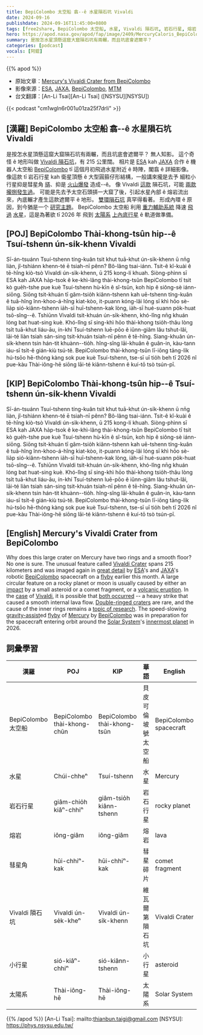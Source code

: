 ```yaml
---
title: BepiColombo 太空船 翕--ê 水星隕石坑 Vivaldi
date: 2024-09-16
publishdate: 2024-09-16T11:45:00+0800
tags: [free2share, BepiColombo 太空船, 水星, Vivaldi 隕石坑, 岩石行星, 熔岩, 太陽系, 彗星角, 小行星]
hero: https://apod.nasa.gov/apod/fap/image/2409/MercuryCaloris_BepiColombo_960.jpg
summary: 是按怎水星頂懸這窟大窟隕石坑有兩輾，而且坑底會遮爾平？
categories: [podcast]
vocals: [阿錕]
---
```


{{% apod %}}

- 原始文章：[Mercury's Vivaldi Crater from BepiColombo](https://apod.nasa.gov/apod/ap240916.html)
- 影像來源：[ESA](https://www.esa.int/), [JAXA](https://global.jaxa.jp/), [BepiColombo](https://www.esa.int/Science_Exploration/Space_Science/BepiColombo), [MTM](https://www.esa.int/Science_Exploration/Space_Science/BepiColombo/Mercury_Transfer_Module)
- 台文翻譯：[An-Li Tsai][An-Li Tsai] ([NSYSU][NSYSU])

{{< podcast "cm1wgln6r001u01za25f7drli" >}}

## [漢羅] BepiColombo 太空船 翕--ê 水星隕石坑 Vivaldi
是按怎水星頂懸這窟大窟隕石坑有兩輾，而且坑底會遮爾平？
無人知影。
這个奇怪 ê 地形叫做 [Vivaldi 隕石坑][Vivaldi Crater]，有 215 公里闊。
相片是 [ESA][ESA] kah [JAXA][JAXA] 合作 ê 機器人太空船 [BepiColombo][BepiColombo] tī 這個月初飛過水星附近 ê 時陣，閣翕 ê 詳細影像。
像這款 tī 岩石行星 kah 衛星頂懸 ê 大型圓箍仔形結構，一般講來攏是去予 細粒小行星抑是彗星角 [挵][impact]、抑是 [火山爆發][volcanic eruption] 造成--ê。
像 Vivaldi [這款][case] 隕石坑，可能 [兩款攏捌發生過][both occurred]。
可能是先去予太空石頭挵一大窟了後，引起水星內部 ê 熔岩流出來，內底輾才產生這款遮爾平 ê 地形。
[雙環隕石坑][Double-ringed craters] 真罕得看著。
形成內環 ê 原因，到今猶是一个 [研究主題][topic of research]。
BepiColombo 太空船 利用 [重力輔助系統][gravity-assist] 降速 [飛過][flyby] [水星][Mercury]，這是為著欲 tī 2026 年 飛到 [太陽系][Solar System] [上內底行星][innermost planet] ê 軌道做準備。

## [POJ] BepiColombo Thài-khong-tsûn hip--ê Tsuí-tshenn ún-si̍k-khenn Vivaldi
Sī-án-tsuánn Tsuí-tshenn tíng-kuân tsit khut tuā-khut ún-si̍k-khenn ū nn̄g liàn, jî-tshiánn khenn-té ē tsiah-nī pênn?
Bô-lâng tsai-iánn.
Tsit-ê kî-kuài ê tē-hîng kiò-tsò Vivaldi ún-si̍k-khenn, ū 215 kong-lí khuah.
Siòng-phìnn sī ESA kah JAXA ha̍p-tsok ê ke-khì-lâng thài-khong-tsûn BepiColombo tī tsit kò gue̍h-tshe pue kuè Tsuí-tshenn hù-kīn ê sî-tsūn, koh hip ê siông-sè iánn-siōng.
Siōng tsit-khuán tī gâm-tsio̍h kiânn-tshenn kah uē-tshenn tíng-kuân ê tuā-hîng înn-khoo-á-hîng kiat-kòo, it-puann kóng-lâi lóng sī khì hōo sè-lia̍p sió-kiânn-tshenn ia̍h-sī huī-tshenn-kak lòng, ia̍h-sī hué-suann po̍k-huat tsō-sîng--ê.
Tshiūnn Vivaldi tsit-khuán ún-si̍k-khenn, khó-lîng nn̄g khuán lóng bat huat-sing kuè.
Khó-lîng sī sing-khì hōo thài-khong tsio̍h-thâu lòng tsi̍t tuā-khut liáu-āu, ín-khí Tsuí-tshenn luē-pōo ê iûnn-giâm lâu tshut-lâi, lāi-té liàn tsiah sán-sing tsit-khuán tsiah-nī pênn ê tē-hîng.
Siang-khuân ún-si̍k-khenn tsin hán-tit khuànn--tio̍h.
hîng-sîng lāi-khuân ê guân-in, kàu-tann iáu-sī tsi̍t-ê gián-kiù tsú-tê.
BepiColombo thài-khong-tsûn lī-iōng tāng-li̍k hú-tsōo hē-thóng kàng sok pue kuè Tsuí-tshenn, tse-sī uī tio̍h beh tī 2026 nî pue-kàu Thài-iông-hē siōng lāi-té kiânn-tshenn ê kuí-tō tsò tsún-pī.

## [KIP] BepiColombo Thài-khong-tsûn hip--ê Tsuí-tshenn ún-si̍k-khenn Vivaldi
Sī-án-tsuánn Tsuí-tshenn tíng-kuân tsit khut tuā-khut ún-si̍k-khenn ū nn̄g liàn, jî-tshiánn khenn-té ē tsiah-nī pênn?
Bô-lâng tsai-iánn.
Tsit-ê kî-kuài ê tē-hîng kiò-tsò Vivaldi ún-si̍k-khenn, ū 215 kong-lí khuah.
Siòng-phìnn sī ESA kah JAXA ha̍p-tsok ê ke-khì-lâng thài-khong-tsûn BepiColombo tī tsit kò gue̍h-tshe pue kuè Tsuí-tshenn hù-kīn ê sî-tsūn, koh hip ê siông-sè iánn-siōng.
Siōng tsit-khuán tī gâm-tsio̍h kiânn-tshenn kah uē-tshenn tíng-kuân ê tuā-hîng înn-khoo-á-hîng kiat-kòo, it-puann kóng-lâi lóng sī khì hōo sè-lia̍p sió-kiânn-tshenn ia̍h-sī huī-tshenn-kak lòng, ia̍h-sī hué-suann po̍k-huat tsō-sîng--ê.
Tshiūnn Vivaldi tsit-khuán ún-si̍k-khenn, khó-lîng nn̄g khuán lóng bat huat-sing kuè.
Khó-lîng sī sing-khì hōo thài-khong tsio̍h-thâu lòng tsi̍t tuā-khut liáu-āu, ín-khí Tsuí-tshenn luē-pōo ê iûnn-giâm lâu tshut-lâi, lāi-té liàn tsiah sán-sing tsit-khuán tsiah-nī pênn ê tē-hîng.
Siang-khuân ún-si̍k-khenn tsin hán-tit khuànn--tio̍h.
hîng-sîng lāi-khuân ê guân-in, kàu-tann iáu-sī tsi̍t-ê gián-kiù tsú-tê.
BepiColombo thài-khong-tsûn lī-iōng tāng-li̍k hú-tsōo hē-thóng kàng sok pue kuè Tsuí-tshenn, tse-sī uī tio̍h beh tī 2026 nî pue-kàu Thài-iông-hē siōng lāi-té kiânn-tshenn ê kuí-tō tsò tsún-pī.

## [English] Mercury's Vivaldi Crater from BepiColombo
Why does this large crater on Mercury have two rings and a smooth floor?
No one is sure.
The unusual feature called [Vivaldi Crater][Vivaldi Crater] spans 215 kilometers and was imaged again in [great detail][great detail] by [ESA][ESA]'s and [JAXA][JAXA]'s robotic [BepiColombo][BepiColombo] spacecraft on a [flyby][flyby] earlier this month.
A large circular feature on a rocky planet or moon is usually caused by either an [impact][impact] by a small asteroid or a comet fragment, or a [volcanic eruption][volcanic eruption].
In the [case][case] of [Vivaldi][Vivaldi], it is possible that [both occurred][both occurred] -- a heavy strike that caused a smooth internal lava flow.
[Double-ringed craters][Double-ringed craters] are rare, and the cause of the inner rings remains a [topic of research][topic of research].
The speed-slowing [gravity-assist][gravity-assist]ed [flyby][flyby] of [Mercury][Mercury] by [BepiColombo][BepiColombo] was in preparation for the spacecraft entering orbit around the [Solar System][Solar System]'s [innermost planet][innermost planet] in 2026.

## 詞彙學習
|漢羅|POJ|KIP|華語|English|
|-|-|-|-|-|
|BepiColombo 太空船|BepiColombo thài-khong-chûn|BepiColombo thài-khong-tsûn|貝皮可倫坡號太空船|BepiColombo spacecraft|
|水星|Chúi-chheⁿ|Tsuí-tshenn|水星|Mercury|
|岩石行星|giâm-chio̍h kiâⁿ-chhiⁿ|giâm-tsio̍h kiânn-tshenn|岩石行星|rocky planet|
|熔岩|iông-giâm|iông-giâm|熔岩|lava|
|彗星角|hūi-chhiⁿ-kak|hūi-chhiⁿ-kak|彗星碎片|comet fragment|
|Vivaldi 隕石坑|Vivaldi ún-se̍k-kheⁿ|Vivaldi ún-si̍k-khenn|維瓦爾第隕石坑|Vivaldi Crater|
|小行星|sió-kiâⁿ-chhiⁿ|sió-kiânn-tshenn|小行星|asteroid|
|太陽系|Thài-iông-hē|Thài-iông-hē|太陽系|Solar System|

{{% /apod %}}
[An-Li Tsai]: mailto:thianbun.taigi@gmail.com
[NSYSU]: https://phys.nsysu.edu.tw/

[copyright]: https://apod.nasa.gov/apod/fap/lib/about_apod.html#srapply
[License3]: https://creativecommons.org/licenses/by/3.0/
[License2]:https://creativecommons.org/licenses/by-nc-nd/2.0/

[Vivaldi Crater]:https://en.wikipedia.org/wiki/Vivaldi_(crater)
[great detail]:https://www.esa.int/Science_Exploration/Space_Science/BepiColombo/BepiColombo_s_best_images_yet_highlight_fourth_Mercury_flyby
[ESA]:https://www.esa.int/About_Us/Corporate_news/ESA_facts
[JAXA]:https://global.jaxa.jp/about/jaxa/index.html
[BepiColombo]:https://sci.esa.int/web/bepicolombo/-/33022-summary
[flyby]:https://youtu.be/vtP92WeCVYQ
[impact]:https://spaceplace.nasa.gov/impact-crater/
[volcanic eruption]:https://apod.nasa.gov/apod/ap210303.html
[case]:https://ui.adsabs.harvard.edu/abs/2012AGUFM.P33B1943B/abstract
[Vivaldi]:https://en.wikipedia.org/wiki/Antonio_Vivaldi
[both occurred]:https://www.smithsonianmag.com/smart-news/see-new-detailed-photos-of-mercury-from-a-spacecrafts-closest-flyby-yet-180985040/
[Double-ringed craters]:https://en.wikipedia.org/wiki/Peak_ring
[topic of research]:https://res.cloudinary.com/jerrick/image/upload/d_642250b563292b35f27461a7.png,f_jpg,fl_progressive,q_auto,w_1024/a3e47wjih6jh8ilxwxcz.jpg
[gravity-assist]:https://science.nasa.gov/learn/basics-of-space-flight/primer/
[flyby]:https://apod.nasa.gov/apod/ap200504.html
[Mercury]:https://apod.nasa.gov/apod/ap190428.html
[BepiColombo]:https://science.nasa.gov/mission/bepicolombo/
[Solar System]:https://science.nasa.gov/solar-system/solar-system-facts/
[innermost planet]:https://science.nasa.gov/mercury/
